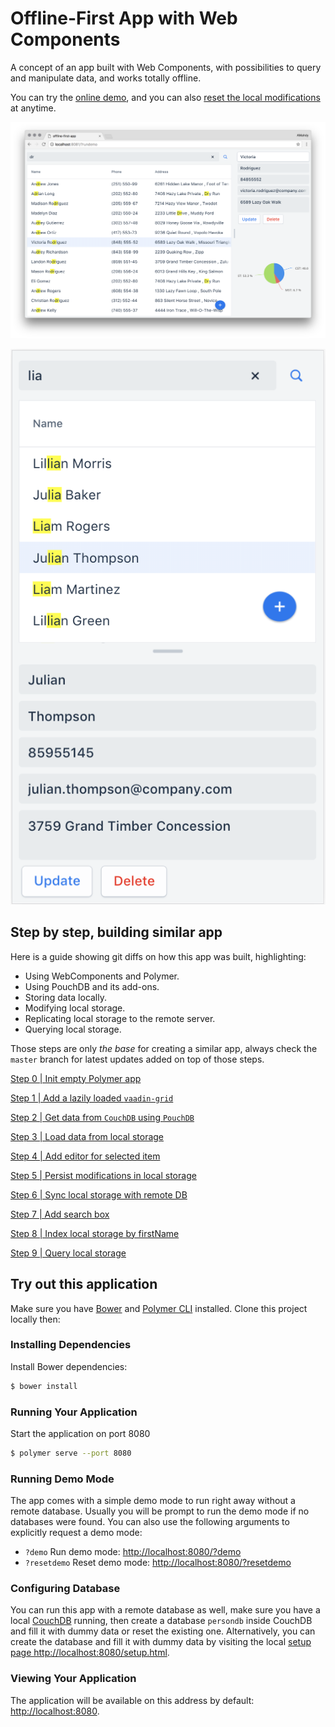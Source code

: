 # Offline-First App with Web Components

A concept of an app built with Web Components, with possibilities to query and manipulate data, and works totally offline.

You can try the [online demo](https://amahdy.github.io/offline-first-app/?demo), and you can also [reset the local modifications](https://amahdy.github.io/offline-first-app/?resetdemo) at anytime.

![App Preview](./readme_files/preview.png)

![App Preview in Mobile](./readme_files/preview_mobile.png)

## Step by step, building similar app
Here is a guide showing git diffs on how this app was built, highlighting:
* Using WebComponents and Polymer.
* Using PouchDB and its add-ons.
* Storing data locally.
* Modifying local storage.
* Replicating local storage to the remote server.
* Querying local storage.

Those steps are only *the base* for creating a similar app, always check the `master` branch for latest updates added on top of those steps.

[Step 0 | Init empty Polymer app](https://github.com/amahdy/offline-first-app/commit/8dd61d5b74aee8a9409e3795fafd43c471b0e8a9)

[Step 1 | Add a lazily loaded `vaadin-grid`](https://github.com/amahdy/offline-first-app/commit/f2b0d33d30561661bda1ae8f8ab0aedb8afda226)

[Step 2 | Get data from `CouchDB` using `PouchDB`](https://github.com/amahdy/offline-first-app/commit/b70c0b767cb5e64f0d526e67a2ac68a8dda0fe71)

[Step 3 | Load data from local storage](https://github.com/amahdy/offline-first-app/commit/d6a239d81309b9e258b7d59c0926297f1bbe9fa3)

[Step 4 | Add editor for selected item](https://github.com/amahdy/offline-first-app/commit/f6e6c488a2b8fe1f7b25aab4994dae3bb572ed20)

[Step 5 | Persist modifications in local storage](https://github.com/amahdy/offline-first-app/commit/9aba643fa49fcdd8b01714e80a9fccfbc2ba5dd0)

[Step 6 | Sync local storage with remote DB](https://github.com/amahdy/offline-first-app/commit/8de9d673118af212060bc69b218ba78f8a94be84)

[Step 7 | Add search box](https://github.com/amahdy/offline-first-app/commit/0e50c4cc817111ce851602fc585aea271898d5f4)

[Step 8 | Index local storage by firstName](https://github.com/amahdy/offline-first-app/commit/3bd21666971067282b11e86a60f2a487cb86ec5c)

[Step 9 | Query local storage](https://github.com/amahdy/offline-first-app/commit/ca720ac5612b693947b6a50b5c1bba79799242e3)

## Try out this application

Make sure you have [Bower](https://bower.io) and [Polymer CLI](https://www.npmjs.com/package/polymer-cli) installed. Clone this project locally then:

### Installing Dependencies

Install Bower dependencies:
```bash
$ bower install
```

### Running Your Application

Start the application on port 8080
```bash
$ polymer serve --port 8080
```

### Running Demo Mode

The app comes with a simple demo mode to run right away without a remote database. Usually you will be prompt to run the demo mode if no databases were found. You can also use the following arguments to explicitly request a demo mode:

- `?demo` Run demo mode:
[http://localhost:8080/?demo](http://localhost:8080/?demo)
- `?resetdemo` Reset demo mode:
[http://localhost:8080/?resetdemo](http://localhost:8080/?resetdemo)

### Configuring Database

You can run this app with a remote database as well, make sure you have a local [CouchDB](http://couchdb.apache.org) running, then create a database `persondb` inside CouchDB and fill it with dummy data or reset the existing one. Alternatively, you can create the database and fill it with dummy data by visiting the local [setup page http://localhost:8080/setup.html](http://localhost:8080/setup.html).

### Viewing Your Application

The application will be available on this address by default: [http://localhost:8080](http://localhost:8080).
